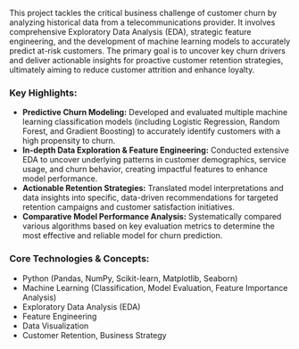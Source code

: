 This project tackles the critical business challenge of customer churn by analyzing historical data from a telecommunications provider. It involves comprehensive Exploratory Data Analysis (EDA), strategic feature engineering, and the development of machine learning models to accurately predict at-risk customers. The primary goal is to uncover key churn drivers and deliver actionable insights for proactive customer retention strategies, ultimately aiming to reduce customer attrition and enhance loyalty.

### Key Highlights:
* **Predictive Churn Modeling:** Developed and evaluated multiple machine learning classification models (including Logistic Regression, Random Forest, and Gradient Boosting) to accurately identify customers with a high propensity to churn.
* **In-depth Data Exploration & Feature Engineering:** Conducted extensive EDA to uncover underlying patterns in customer demographics, service usage, and churn behavior, creating impactful features to enhance model performance.
* **Actionable Retention Strategies:** Translated model interpretations and data insights into specific, data-driven recommendations for targeted retention campaigns and customer satisfaction initiatives.
* **Comparative Model Performance Analysis:** Systematically compared various algorithms based on key evaluation metrics to determine the most effective and reliable model for churn prediction.

### Core Technologies & Concepts:
* Python (Pandas, NumPy, Scikit-learn, Matplotlib, Seaborn)
* Machine Learning (Classification, Model Evaluation, Feature Importance Analysis)
* Exploratory Data Analysis (EDA)
* Feature Engineering
* Data Visualization
* Customer Retention, Business Strategy
